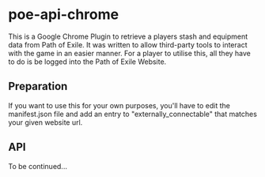 poe-api-chrome
======

This is a Google Chrome Plugin to retrieve a players stash and equipment data from Path of Exile. It was written to allow third-party tools to interact with the game in an easier manner.
For a player to utilise this, all they have to do is be logged into the Path of Exile Website.

Preparation
------------
If you want to use this for your own purposes, you'll have to edit the manifest.json file and add an entry to "externally_connectable" that matches your given website url.

API
---
To be continued...